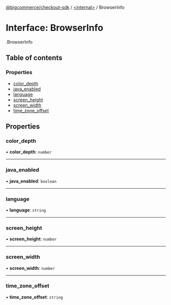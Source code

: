 [@bigcommerce/checkout-sdk](../README.md) / [<internal\>](../modules/internal_.md) / BrowserInfo

# Interface: BrowserInfo

[<internal>](../modules/internal_.md).BrowserInfo

## Table of contents

### Properties

- [color\_depth](internal_.BrowserInfo.md#color_depth)
- [java\_enabled](internal_.BrowserInfo.md#java_enabled)
- [language](internal_.BrowserInfo.md#language)
- [screen\_height](internal_.BrowserInfo.md#screen_height)
- [screen\_width](internal_.BrowserInfo.md#screen_width)
- [time\_zone\_offset](internal_.BrowserInfo.md#time_zone_offset)

## Properties

### color\_depth

• **color\_depth**: `number`

___

### java\_enabled

• **java\_enabled**: `boolean`

___

### language

• **language**: `string`

___

### screen\_height

• **screen\_height**: `number`

___

### screen\_width

• **screen\_width**: `number`

___

### time\_zone\_offset

• **time\_zone\_offset**: `string`
